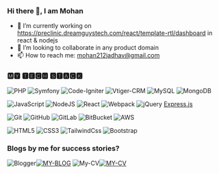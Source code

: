 ### Hi there 👋, I am Mohan

- 🔭 I’m currently working on https://preclinic.dreamguystech.com/react/template-rtl/dashboard in react & nodejs
- 👯 I’m looking to collaborate in any product domain
- 📫 How to reach me: mohan212jadhav@gmail.com

### 🅼🆈 🆃🅴🅲🅷 🆂🆃🅰🅲🅺

![PHP](https://img.shields.io/badge/-PHP-%231572B6?style=flat-square&color=blue&logo=php&logoColor=ffffff)
![Symfony](https://img.shields.io/badge/symfony-%23000000.svg?style=flat-square&logo=symfony&logoColor=white)
![Code-Igniter](https://img.shields.io/badge/CodeIgniter-%23EF4223.svg?style=flat-square&logo=codeIgniter&logoColor=white)
![Vtiger-CRM](https://img.shields.io/static/v1?label=Vi&message=VtigerCRM&color=blue)
![MySQL](https://img.shields.io/badge/mysql-%2300f.svg?style=flat-square&logo=mysql&logoColor=white)
![MongoDB](https://img.shields.io/badge/MongoDB-%234ea94b.svg?style=flat-square&logo=mongodb&logoColor=white)

![JavaScript](https://img.shields.io/badge/-JavaScript-%23F7DF1C?style=flat-square&logo=javascript&logoColor=000000&labelColor=%23F7DF1C&color=%23FFCE5A)
![NodeJS](https://img.shields.io/badge/node.js-6DA55F?style=flat-square&logo=node.js&logoColor=white)
![React](https://img.shields.io/badge/react-%2320232a.svg?style=flat-square&logo=react&logoColor=%2361DAFB)
![Webpack](https://img.shields.io/badge/-Webpack-%232C3A42?style=flat-square&logo=webpack)
![jQuery](https://img.shields.io/badge/jquery-%230769AD.svg?style=flat-square&logo=jquery&logoColor=white)
[Express.js](https://img.shields.io/badge/express.js-%23404d59.svg?style=flat-square&logo=express&logoColor=%2361DAFB)

![Git](https://img.shields.io/badge/-Git-%23F05032?style=flat-square&logo=git&logoColor=%23ffffff)
![GitHub](https://img.shields.io/badge/-GitHub-%23F05032?style=flat-square&logo=github&logoColor=%23ffffff&color=grey)
![GitLab](https://img.shields.io/badge/-GitLab-%23F05032?style=flat-square&logo=gitlab&logoColor=%23ffffff&color=grey)
![BitBucket](https://img.shields.io/badge/-BitBucket-%23F05032?style=flat-square&logo=bitbucket&logoColor=%23ffffff&color=grey)
![AWS](https://img.shields.io/badge/AWS-%23FF9900.svg?style=flat-square&logo=amazon-aws&logoColor=white)

![HTML5](https://img.shields.io/badge/-HTML5-%23E44D27?style=flat-square&logo=html5&logoColor=ffffff)
![CSS3](https://img.shields.io/badge/-CSS3-%231572B6?style=flat-square&logo=css3)
![TailwindCss](https://img.shields.io/badge/-TailwindCss-%231a202c?style=flat-square&logo=tailwind-css)
![Bootstrap](https://img.shields.io/badge/-Bootstrap-%231a202c?style=flat-square&logo=bootstrap&color=purple)

### Blogs by me for success stories?
![Blogger](https://img.shields.io/badge/Blogger-FF5722?style=flat-square&logo=blogger&logoColor=white)<a target='_blank' href='https://storyofsuccess.info'>![MY-BLOG](https://img.shields.io/badge/-VIEW-brightgreen)</a>
![My-CV](https://img.shields.io/static/v1?label=MJ&message=MohanJadhav&color=blue)<a target='_blank' href='http://mohanjadhav.in'>![MY-CV](https://img.shields.io/badge/-VIEW-lightyellow)</a>
